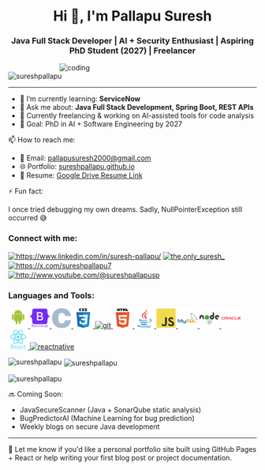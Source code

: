 <!----[![MasterHead](https://sureshpallapu.io)--->

<h1 align="center">Hi 👋, I'm Pallapu Suresh</h1>
<h3 align="center">Java Full Stack Developer | AI + Security Enthusiast | Aspiring PhD Student (2027) | Freelancer  </h3>

<img align="right" alt="coding" width="400" src="https://raw.githubusercontent.com/Ayushparikh-code/Ayushparikh-code/refs/heads/main/coding-freak%20(1).gif">

<p align="left">
  <img src="https://komarev.com/ghpvc/?username=sureshpallapu&label=Profile+Views&color=0e75b6&style=flat" alt="sureshpallapu" />
</p>

---

- 🌱 I’m currently learning: <strong>ServiceNow </strong>  
- 💬 Ask me about: <strong>Java Full Stack Development, Spring Boot, REST APIs</strong>  
- 🔭 Currently freelancing & working on AI-assisted tools for code analysis  
- 🎯 Goal: PhD in AI + Software Engineering by 2027  


📫 How to reach me:
- 📧 Email: pallapusuresh2000@gmail.com
- 🌐 Portfolio: [sureshpallapu.github.io](https://sureshpallapu.github.io/)
- 📄 Resume: [Google Drive Resume Link](https://drive.google.com/file/d/1yN1mKtZ14Zg1JLj3vAYX1rryol5gp3eR/view)

⚡ Fun fact:

I once tried debugging my own dreams. Sadly, NullPointerException still occurred 😅



<h3 align="left">Connect with me:</h3>
<p align="left">
<a href="https://www.linkedin.com/in/suresh-pallapu/" target="blank"><img align="center" src="https://raw.githubusercontent.com/rahuldkjain/github-profile-readme-generator/master/src/images/icons/Social/linked-in-alt.svg" alt="https://www.linkedin.com/in/suresh-pallapu/" height="30" width="40" /></a>
<a href="https://instagram.com/the.only_suresh_" target="blank"><img align="center" src="https://raw.githubusercontent.com/rahuldkjain/github-profile-readme-generator/master/src/images/icons/Social/instagram.svg" alt="the.only_suresh_" height="30" width="40" /></a>
<a href="https://x.com/sureshpallapu7" target="blank"><img align="center" src="https://raw.githubusercontent.com/rahuldkjain/github-profile-readme-generator/master/src/images/icons/Social/twitter.svg" alt="https://x.com/sureshpallapu7" height="30" width="40" /></a>
<a href="http://www.youtube.com/@sureshpallapusp" target="blank"><img align="center" src="https://raw.githubusercontent.com/rahuldkjain/github-profile-readme-generator/master/src/images/icons/Social/youtube.svg" alt="http://www.youtube.com/@sureshpallapusp" height="30" width="40" /></a>
  
</p>

<h3 align="left">Languages and Tools:</h3>
<p align="left"> <a href="https://developer.android.com" target="_blank" rel="noreferrer"> <img src="https://raw.githubusercontent.com/devicons/devicon/master/icons/android/android-original-wordmark.svg" alt="android" width="40" height="40"/> </a> <a href="https://getbootstrap.com" target="_blank" rel="noreferrer"> <img src="https://raw.githubusercontent.com/devicons/devicon/master/icons/bootstrap/bootstrap-plain-wordmark.svg" alt="bootstrap" width="40" height="40"/> </a> <a href="https://www.cprogramming.com/" target="_blank" rel="noreferrer"> <img src="https://raw.githubusercontent.com/devicons/devicon/master/icons/c/c-original.svg" alt="c" width="40" height="40"/> </a> <a href="https://www.w3schools.com/css/" target="_blank" rel="noreferrer"> <img src="https://raw.githubusercontent.com/devicons/devicon/master/icons/css3/css3-original-wordmark.svg" alt="css3" width="40" height="40"/> </a> <a href="https://git-scm.com/" target="_blank" rel="noreferrer"> <img src="https://www.vectorlogo.zone/logos/git-scm/git-scm-icon.svg" alt="git" width="40" height="40"/> </a> <a href="https://www.w3.org/html/" target="_blank" rel="noreferrer"> <img src="https://raw.githubusercontent.com/devicons/devicon/master/icons/html5/html5-original-wordmark.svg" alt="html5" width="40" height="40"/> </a> <a href="https://www.java.com" target="_blank" rel="noreferrer"> <img src="https://raw.githubusercontent.com/devicons/devicon/master/icons/java/java-original.svg" alt="java" width="40" height="40"/> </a> <a href="https://developer.mozilla.org/en-US/docs/Web/JavaScript" target="_blank" rel="noreferrer"> <img src="https://raw.githubusercontent.com/devicons/devicon/master/icons/javascript/javascript-original.svg" alt="javascript" width="40" height="40"/> </a> <a href="https://www.mysql.com/" target="_blank" rel="noreferrer"> <img src="https://raw.githubusercontent.com/devicons/devicon/master/icons/mysql/mysql-original-wordmark.svg" alt="mysql" width="40" height="40"/> </a> <a href="https://nodejs.org" target="_blank" rel="noreferrer"> <img src="https://raw.githubusercontent.com/devicons/devicon/master/icons/nodejs/nodejs-original-wordmark.svg" alt="nodejs" width="40" height="40"/> </a> <a href="https://www.oracle.com/" target="_blank" rel="noreferrer"> <img src="https://raw.githubusercontent.com/devicons/devicon/master/icons/oracle/oracle-original.svg" alt="oracle" width="40" height="40"/> </a> <a href="https://reactjs.org/" target="_blank" rel="noreferrer"> <img src="https://raw.githubusercontent.com/devicons/devicon/master/icons/react/react-original-wordmark.svg" alt="react" width="40" height="40"/> </a> <a href="https://reactnative.dev/" target="_blank" rel="noreferrer"> <img src="https://reactnative.dev/img/header_logo.svg" alt="reactnative" width="40" height="40"/> </a> </p>

<p><img align="left" src="https://github-readme-stats.vercel.app/api/top-langs?username=sureshpallapu&show_icons=true&locale=en&layout=compact" alt="sureshpallapu" /></p>

<p>&nbsp;<img align="center" src="https://github-readme-stats.vercel.app/api?username=sureshpallapu&show_icons=true&locale=en" alt="sureshpallapu" /></p>

<p><img align="center" src="https://github-readme-streak-stats.herokuapp.com/?user=sureshpallapu&" alt="sureshpallapu" /></p>

🔜 Coming Soon:
- JavaSecureScanner (Java + SonarQube static analysis)
- BugPredictorAI (Machine Learning for bug prediction)
- Weekly blogs on secure Java development

---

📌 Let me know if you'd like a personal portfolio site built using GitHub Pages + React or help writing your first blog post or project documentation.


